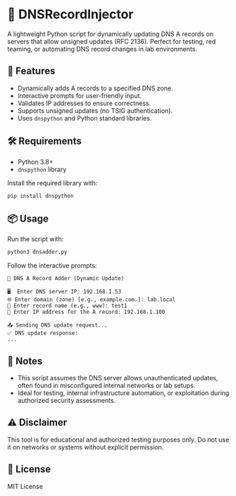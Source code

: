 # 🧿 DNSRecordInjector

A lightweight Python script for dynamically updating DNS A records on servers that allow unsigned updates (RFC 2136). Perfect for testing, red teaming, or automating DNS record changes in lab environments.

## 🚀 Features

- Dynamically adds A records to a specified DNS zone.
- Interactive prompts for user-friendly input.
- Validates IP addresses to ensure correctness.
- Supports unsigned updates (no TSIG authentication).
- Uses `dnspython` and Python standard libraries.

## 🛠️ Requirements

- Python 3.8+
- `dnspython` library

Install the required library with:

```bash
pip install dnspython
```

## 📦 Usage

Run the script with:

```bash
python3 dnsadder.py
```

Follow the interactive prompts:

```text
🔧 DNS A Record Adder (Dynamic Update)

🖥️  Enter DNS server IP: 192.168.1.53
🌐 Enter domain (zone) [e.g., example.com.]: lab.local
📛 Enter record name (e.g., www): test1
📍 Enter IP address for the A record: 192.168.1.100

📤 Sending DNS update request...
✅ DNS update response:
...
```

## 🔐 Notes

- This script assumes the DNS server allows unauthenticated updates, often found in misconfigured internal networks or lab setups.
- Ideal for testing, internal infrastructure automation, or exploitation during authorized security assessments.

## ⚠️ Disclaimer

This tool is for educational and authorized testing purposes only. Do not use it on networks or systems without explicit permission.

## 📂 License

MIT License

